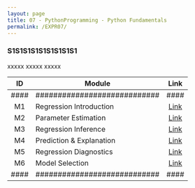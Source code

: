 ```yaml
---
layout: page
title: 07 - PythonProgramming - Python Fundamentals
permalink: /EXPR07/
---
```


<h3>S1S1S1S1S1S1S1S1S1</h3>

xxxxx xxxxx xxxxx

| ID | Module                     |Link|
|:--:|----------------------------|:--:|
|####|############################|####|
| M1 | Regression Introduction    |[Link](/03-MSDS-Courses/MSDS07/M1/)|
| M2 | Parameter Estimation       |[Link](/03-MSDS-Courses/MSDS07/M2/)|
| M3 | Regression Inference       |[Link](/03-MSDS-Courses/MSDS07/M3/)|
| M4 | Prediction & Explanation   |[Link](/03-MSDS-Courses/MSDS07/M4/)|
| M5 | Regression Diagnostics     |[Link](/03-MSDS-Courses/MSDS07/M5/)|
| M6 | Model Selection            |[Link](/03-MSDS-Courses/MSDS07/M6/)|
|####|############################|####|


